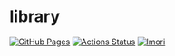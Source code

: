 # library
[![GitHub Pages](https://img.shields.io/static/v1?label=GitHub+Pages&message=+&color=brightgreen&logo=github)](https://lmorinn.github.io/library_test/)
[![Actions Status](https://github.com/lmorinn/library_test/workflows/verify/badge.svg)](https://github.com/lmorinn/library_test/actions) 
[![lmori](https://img.shields.io/endpoint?url=https%3A%2F%2Fatcoder-badges.now.sh%2Fapi%2Fatcoder%2Fjson%2Flmori)](https://atcoder.jp/users/lmori)